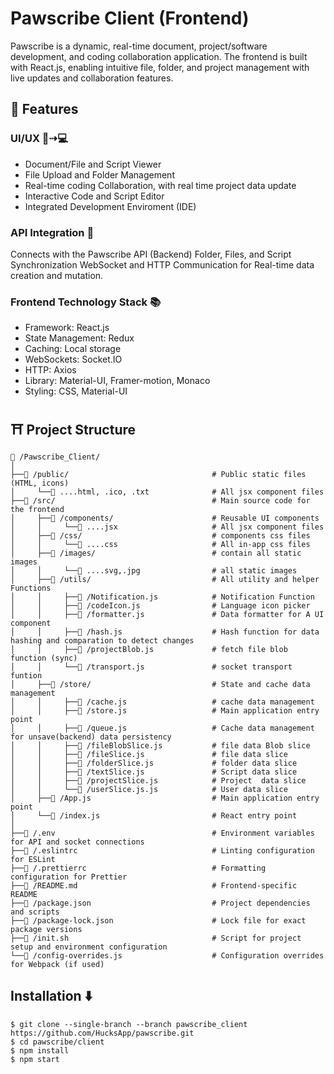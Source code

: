 # Pawscribe Client (Frontend)
Pawscribe is a dynamic, real-time document, project/software development, and coding collaboration application. The frontend is built with React.js, enabling intuitive file, folder, and project management with live updates and collaboration features.
## 🧰 Features
### UI/UX 📱⇢💻
* Document/File and Script Viewer
* File Upload and Folder Management
* Real-time coding Collaboration, with real time project data update
* Interactive Code and Script Editor
* Integrated Development Enviroment (IDE)
### API Integration 🚀
Connects with the Pawscribe API (Backend)
Folder, Files, and Script Synchronization
WebSocket and HTTP Communication for Real-time data creation and mutation.
### Frontend Technology Stack 📚
* Framework: React.js
* State Management: Redux
* Caching: Local storage
* WebSockets: Socket.IO
* HTTP: Axios
* Library: Material-UI, Framer-motion, Monaco
* Styling: CSS, Material-UI
## ⛩ Project Structure
```
📁 /Pawscribe_Client/
│
├──📁 /public/                                # Public static files (HTML, icons)
│     └──📄 ....html, .ico, .txt              # All jsx component files
├──📁 /src/                                   # Main source code for the frontend
│     ├──📁 /components/                      # Reusable UI components 
│     │     └──📄 ....jsx                     # All jsx component files
│     ├──📁 /css/                             # components css files
│     │     └──📄 ....css                     # All in-app css files
│     ├──📁 /images/                          # contain all static images
│     │     └──📄 ....svg,.jpg                # all static images
│     ├──📁 /utils/                           # All utility and helper Functions
│     │     ├──📄 /Notification.js            # Notification Function
│     │     ├──📄 /codeIcon.js                # Language icon picker
│     │     ├──📄 /formatter.js               # Data formatter for A UI component
│     │     ├──📄 /hash.js                    # Hash function for data hashing and comparation to detect changes
│     │     ├──📄 /projectBlob.js             # fetch file blob function (sync)
│     │     └──📄 /transport.js               # socket transport funtion
│     ├──📁 /store/                           # State and cache data management
│     │     ├──📄 /cache.js                   # cache data management
│     │     ├──📄 /store.js                   # Main application entry point
│     │     ├──📄 /queue.js                   # Cache data management for unsave(backend) data persistency
│     │     ├──📄 /fileBlobSlice.js           # file data Blob slice
│     │     ├──📄 /fileSlice.js               # file data slice
│     │     ├──📄 /folderSlice.js             # folder data slice
│     │     ├──📄 /textSlice.js               # Script data slice
│     │     ├──📄 /projectSlice.js            # Project  data slice
│     │     └──📄 /userSlice.js.js            # User data slice
│     ├──📄 /App.js                           # Main application entry point
│     └──📄 /index.js                         # React entry point
│
├──📄 /.env                                   # Environment variables for API and socket connections
├──📄 /.eslintrc                              # Linting configuration for ESLint
├──📄 /.prettierrc                            # Formatting configuration for Prettier
├──📄 /README.md                              # Frontend-specific README
├──📄 /package.json                           # Project dependencies and scripts
├──📄 /package-lock.json                      # Lock file for exact package versions
├──📄 /init.sh                                # Script for project setup and environment configuration
└──📄 /config-overrides.js                    # Configuration overrides for Webpack (if used)

```

## Installation ⬇️
```
$ git clone --single-branch --branch pawscribe_client https://github.com/HucksApp/pawscribe.git
$ cd pawscribe/client
$ npm install
$ npm start

```
